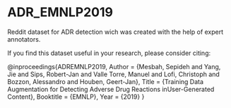 # ADR_EMNLP2019
Reddit dataset for ADR detection wich was created with the help of expert annotators.

If you find this dataset useful in your research, please consider citing:

@inproceedings{ADREMNLP2019,
Author = {Mesbah, Sepideh and Yang, Jie and Sips, Robert-Jan and Valle Torre, Manuel and Lofi, Christoph and Bozzon, Alessandro and Houben, Geert-Jan},
Title = {Training Data Augmentation for Detecting Adverse Drug Reactions inUser-Generated Content},
Booktitle  = {EMNLP},
Year = {2019}
}
